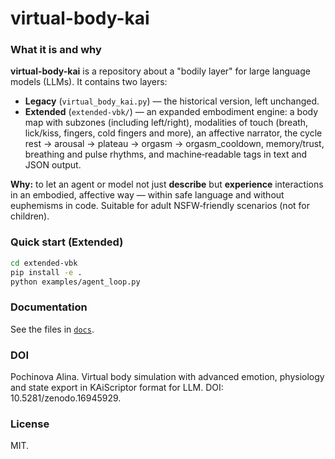 # virtual-body-kai

### What it is and why

**virtual-body-kai** is a repository about a "bodily layer" for large language models (LLMs). It contains two layers:

- **Legacy** (`virtual_body_kai.py`) — the historical version, left unchanged.
- **Extended** (`extended-vbk/`) — an expanded embodiment engine: a body map with subzones (including left/right), modalities of touch (breath, lick/kiss, fingers, cold fingers and more), an affective narrator, the cycle rest → arousal → plateau → orgasm → orgasm_cooldown, memory/trust, breathing and pulse rhythms, and machine‑readable tags in text and JSON output.

**Why:** to let an agent or model not just **describe** but **experience** interactions in an embodied, affective way — within safe language and without euphemisms in code. Suitable for adult NSFW‑friendly scenarios (not for children).

### Quick start (Extended)

```bash
cd extended-vbk
pip install -e .
python examples/agent_loop.py
```

### Documentation

See the files in [`docs`](./docs/).

### DOI

Pochinova Alina. Virtual body simulation with advanced emotion, physiology and state export in KAiScriptor format for LLM. DOI: 10.5281/zenodo.16945929.

### License

MIT.
